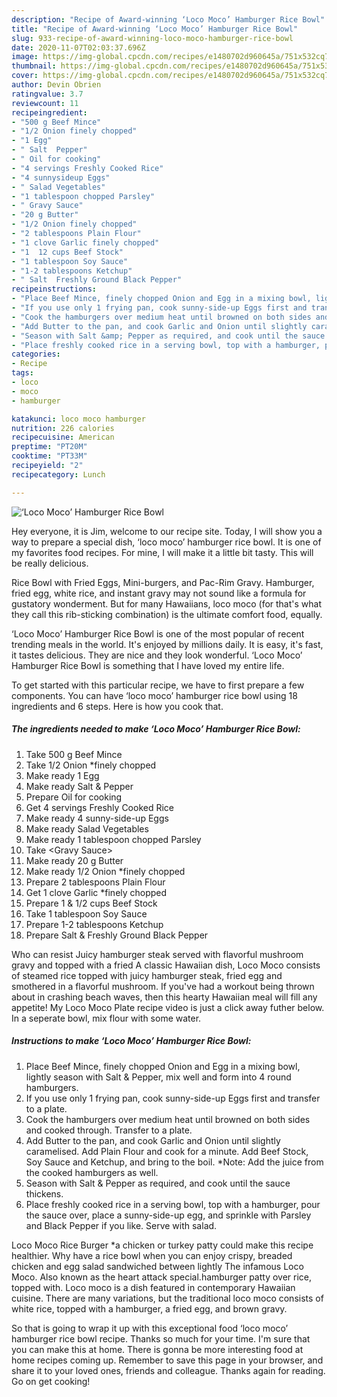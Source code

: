 ```yaml
---
description: "Recipe of Award-winning ‘Loco Moco’ Hamburger Rice Bowl"
title: "Recipe of Award-winning ‘Loco Moco’ Hamburger Rice Bowl"
slug: 933-recipe-of-award-winning-loco-moco-hamburger-rice-bowl
date: 2020-11-07T02:03:37.696Z
image: https://img-global.cpcdn.com/recipes/e1480702d960645a/751x532cq70/loco-moco-hamburger-rice-bowl-recipe-main-photo.jpg
thumbnail: https://img-global.cpcdn.com/recipes/e1480702d960645a/751x532cq70/loco-moco-hamburger-rice-bowl-recipe-main-photo.jpg
cover: https://img-global.cpcdn.com/recipes/e1480702d960645a/751x532cq70/loco-moco-hamburger-rice-bowl-recipe-main-photo.jpg
author: Devin Obrien
ratingvalue: 3.7
reviewcount: 11
recipeingredient:
- "500 g Beef Mince"
- "1/2 Onion finely chopped"
- "1 Egg"
- " Salt  Pepper"
- " Oil for cooking"
- "4 servings Freshly Cooked Rice"
- "4 sunnysideup Eggs"
- " Salad Vegetables"
- "1 tablespoon chopped Parsley"
- " Gravy Sauce"
- "20 g Butter"
- "1/2 Onion finely chopped"
- "2 tablespoons Plain Flour"
- "1 clove Garlic finely chopped"
- "1  12 cups Beef Stock"
- "1 tablespoon Soy Sauce"
- "1-2 tablespoons Ketchup"
- " Salt  Freshly Ground Black Pepper"
recipeinstructions:
- "Place Beef Mince, finely chopped Onion and Egg in a mixing bowl, lightly season with Salt &amp; Pepper, mix well and form into 4 round hamburgers."
- "If you use only 1 frying pan, cook sunny-side-up Eggs first and transfer to a plate."
- "Cook the hamburgers over medium heat until browned on both sides and cooked through. Transfer to a plate."
- "Add Butter to the pan, and cook Garlic and Onion until slightly caramelised. Add Plain Flour and cook for a minute. Add Beef Stock, Soy Sauce and Ketchup, and bring to the boil. *Note: Add the juice from the cooked hamburgers as well."
- "Season with Salt &amp; Pepper as required, and cook until the sauce thickens."
- "Place freshly cooked rice in a serving bowl, top with a hamburger, pour the sauce over, place a sunny-side-up egg, and sprinkle with Parsley and Black Pepper if you like. Serve with salad."
categories:
- Recipe
tags:
- loco
- moco
- hamburger

katakunci: loco moco hamburger 
nutrition: 226 calories
recipecuisine: American
preptime: "PT20M"
cooktime: "PT33M"
recipeyield: "2"
recipecategory: Lunch

---
```



![‘Loco Moco’ Hamburger Rice Bowl](https://img-global.cpcdn.com/recipes/e1480702d960645a/751x532cq70/loco-moco-hamburger-rice-bowl-recipe-main-photo.jpg)

Hey everyone, it is Jim, welcome to our recipe site. Today, I will show you a way to prepare a special dish, ‘loco moco’ hamburger rice bowl. It is one of my favorites food recipes. For mine, I will make it a little bit tasty. This will be really delicious.

Rice Bowl with Fried Eggs, Mini-burgers, and Pac-Rim Gravy. Hamburger, fried egg, white rice, and instant gravy may not sound like a formula for gustatory wonderment. But for many Hawaiians, loco moco (for that&#39;s what they call this rib-sticking combination) is the ultimate comfort food, equally.

‘Loco Moco’ Hamburger Rice Bowl is one of the most popular of recent trending meals in the world. It's enjoyed by millions daily. It is easy, it's fast, it tastes delicious. They are nice and they look wonderful. ‘Loco Moco’ Hamburger Rice Bowl is something that I have loved my entire life.


To get started with this particular recipe, we have to first prepare a few components. You can have ‘loco moco’ hamburger rice bowl using 18 ingredients and 6 steps. Here is how you cook that.

<!--inarticleads1-->

##### The ingredients needed to make ‘Loco Moco’ Hamburger Rice Bowl:

1. Take 500 g Beef Mince
1. Take 1/2 Onion *finely chopped
1. Make ready 1 Egg
1. Make ready  Salt &amp; Pepper
1. Prepare  Oil for cooking
1. Get 4 servings Freshly Cooked Rice
1. Make ready 4 sunny-side-up Eggs
1. Make ready  Salad Vegetables
1. Make ready 1 tablespoon chopped Parsley
1. Take  &lt;Gravy Sauce&gt;
1. Make ready 20 g Butter
1. Make ready 1/2 Onion *finely chopped
1. Prepare 2 tablespoons Plain Flour
1. Get 1 clove Garlic *finely chopped
1. Prepare 1 &amp; 1/2 cups Beef Stock
1. Take 1 tablespoon Soy Sauce
1. Prepare 1-2 tablespoons Ketchup
1. Prepare  Salt &amp; Freshly Ground Black Pepper


Who can resist Juicy hamburger steak served with flavorful mushroom gravy and topped with a fried A classic Hawaiian dish, Loco Moco consists of steamed rice topped with juicy hamburger steak, fried egg and smothered in a flavorful mushroom. If you&#39;ve had a workout being thrown about in crashing beach waves, then this hearty Hawaiian meal will fill any appetite! My Loco Moco Plate recipe video is just a click away futher below. In a seperate bowl, mix flour with some water. 

<!--inarticleads2-->

##### Instructions to make ‘Loco Moco’ Hamburger Rice Bowl:

1. Place Beef Mince, finely chopped Onion and Egg in a mixing bowl, lightly season with Salt &amp; Pepper, mix well and form into 4 round hamburgers.
1. If you use only 1 frying pan, cook sunny-side-up Eggs first and transfer to a plate.
1. Cook the hamburgers over medium heat until browned on both sides and cooked through. Transfer to a plate.
1. Add Butter to the pan, and cook Garlic and Onion until slightly caramelised. Add Plain Flour and cook for a minute. Add Beef Stock, Soy Sauce and Ketchup, and bring to the boil. *Note: Add the juice from the cooked hamburgers as well.
1. Season with Salt &amp; Pepper as required, and cook until the sauce thickens.
1. Place freshly cooked rice in a serving bowl, top with a hamburger, pour the sauce over, place a sunny-side-up egg, and sprinkle with Parsley and Black Pepper if you like. Serve with salad.


Loco Moco Rice Burger *a chicken or turkey patty could make this recipe healthier. Why have a rice bowl when you can enjoy crispy, breaded chicken and egg salad sandwiched between lightly The infamous Loco Moco. Also known as the heart attack special.hamburger patty over rice, topped with. Loco moco is a dish featured in contemporary Hawaiian cuisine. There are many variations, but the traditional loco moco consists of white rice, topped with a hamburger, a fried egg, and brown gravy. 

So that is going to wrap it up with this exceptional food ‘loco moco’ hamburger rice bowl recipe. Thanks so much for your time. I'm sure that you can make this at home. There is gonna be more interesting food at home recipes coming up. Remember to save this page in your browser, and share it to your loved ones, friends and colleague. Thanks again for reading. Go on get cooking!
